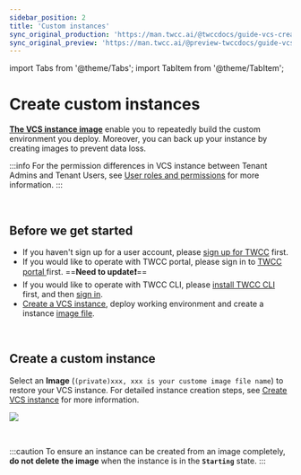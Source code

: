 ```yaml
---
sidebar_position: 2
title: 'Custom instances'
sync_original_production: 'https://man.twcc.ai/@twccdocs/guide-vcs-create-custom-instance-en' 
sync_original_preview: 'https://man.twcc.ai/@preview-twccdocs/guide-vcs-create-custom-instance-en' 
---
```


import Tabs from '@theme/Tabs';
import TabItem from '@theme/TabItem';

# Create custom instances

[**The VCS instance image**](https://man.twcc.ai/@twccdocs/vcs-vds-instance-image-en) enable you to repeatedly build the custom environment you deploy. Moreover, you can back up your instance by creating images to prevent data loss.

:::info
For the permission differences in VCS instance between Tenant Admins and Tenant Users, see [<ins>User roles and permissions</ins>](https://man.twcc.ai/@twccdocs/role-main-en/https%3A%2F%2Fman.twcc.ai%2F%40twccdocs%2Frole-compute-en#虛擬運算服務) for more information.
:::

<br/>


## Before we get started

- If you haven't sign up for a user account, please [sign up for TWCC](https://www.twcc.ai/) first.
- If you would like to operate with TWCC portal, please sign in to [TWCC portal ](https://www.twcc.ai/)first.
==**Need to update:exclamation:**==
- If you would like to operate with TWCC CLI, please [install TWCC CLI](https://man.twcc.ai/XP63CErkQve0tlN0oHxrcA?view#1-2-%E5%AE%89%E8%A3%9DTWCC-CLI) first, and then [sign in](https://man.twcc.ai/XP63CErkQve0tlN0oHxrcA?view#1-3-%E9%80%B2%E5%85%A5-TWCC_CLI-%E7%92%B0%E5%A2%83%E4%B8%A6%E9%96%8B%E5%A7%8B%E4%BD%BF%E7%94%A8%E6%9C%8D%E5%8B%99).
- [Create a VCS instance](https://man.twcc.ai/@twccdocs/guide-vcs-create-en), deploy working environment and create a instance [image file](https://man.twcc.ai/@twccdocs/vcs-vds-instance-image-en).

<br/>

## Create a custom instance

<Tabs>

<TabItem value="TWCC Portal" label="TWCC Portal">

Select an **Image** (`(private)xxx, xxx is your custome image file name`) to restore your VCS instance. For detailed instance creation steps, see [<ins>Create VCS instance</ins>](https://man.twcc.ai/@twccdocs/guide-vcs-create-en) for more information.


![](https://cos.twcc.ai/SYS-MANUAL/uploads/upload_e74b4ded9d10e0d25915f857d6039197.png)



</TabItem>

<TabItem value="TWCC CLI" label="TWCC CLI(TBD)">

<br/>

</TabItem>

</Tabs>

:::caution
To ensure an instance can be created from an image completely, **do not delete the image** when the instance is in the **`Starting`** state.
:::